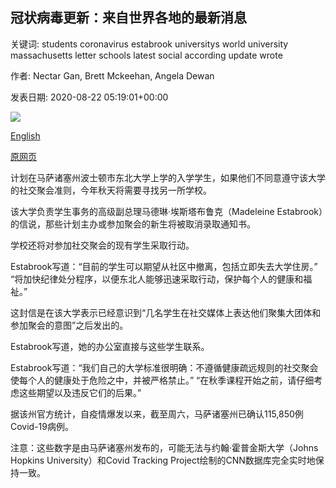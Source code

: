 ## 冠状病毒更新：来自世界各地的最新消息

关键词: students coronavirus estabrook universitys world university massachusetts letter schools latest social according update wrote

作者: Nectar Gan, Brett Mckeehan, Angela Dewan

发表日期: 2020-08-22 05:19:01+00:00

![](https://cdn.cnn.com/cnnnext/dam/assets/200213175739-03-coronavirus-0213-super-tease.jpg)

[English](Coronavirus%20update%3A%20Latest%20news%20from%20around%20the%20world.md)

[原网页](https://edition.cnn.com/world/live-news/coronavirus-pandemic-08-22-20-intl/index.html)

计划在马萨诸塞州波士顿市东北大学上学的入学学生，如果他们不同意遵守该大学的社交聚会准则，今年秋天将需要寻找另一所学校。

该大学负责学生事务的高级副总理马德琳·埃斯塔布鲁克（Madeleine Estabrook）的信说，那些计划主办或参加聚会的新生将被取消录取通知书。

学校还将对参加社交聚会的现有学生采取行动。

Estabrook写道：“目前的学生可以期望从社区中撤离，包括立即失去大学住房。” “将加快纪律处分程序，以便东北人能够迅速采取行动，保护每个人的健康和福祉。”

这封信是在该大学表示已经意识到“几名学生在社交媒体上表达他们聚集大团体和参加聚会的意图”之后发出的。

Estabrook写道，她的办公室直接与这些学生联系。

Estabrook写道：“我们自己的大学标准很明确：不遵循健康疏远规则的社交聚会使每个人的健康处于危险之中，并被严格禁止。” “在秋季课程开始之前，请仔细考虑这些期望以及违反它们的后果。”

据该州官方统计，自疫情爆发以来，截至周六，马萨诸塞州已确认115,850例Covid-19病例。

注意：这些数字是由马萨诸塞州发布的，可能无法与约翰·霍普金斯大学（Johns Hopkins University）和Covid Tracking Project绘制的CNN数据库完全实时地保持一致。